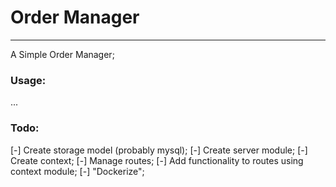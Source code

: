 # Order Manager
---

A Simple Order Manager;

### Usage:

...

### Todo:

[-] Create storage model (probably mysql);
[-] Create server module;
[-] Create context;
[-] Manage routes;
[-] Add functionality to routes using context module;
[-] "Dockerize";
